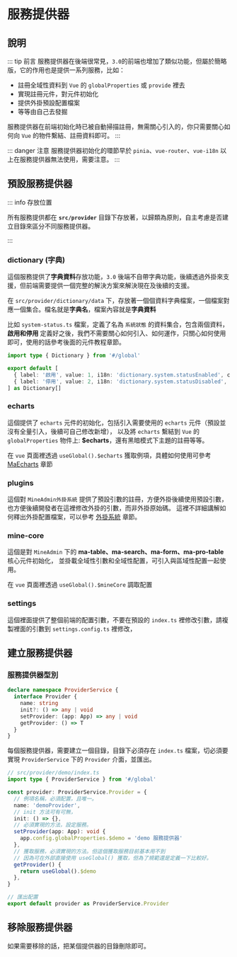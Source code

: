 # 服務提供器


## 說明
::: tip 前言
服務提供器在後端很常見，`3.0`的前端也增加了類似功能，但屬於簡略版，它的作用也是提供一系列服務，比如：
- 註冊全域性資料到 `Vue` 的 `globalProperties` 或 `provide` 裡去
- 實現註冊元件，對元件初始化
- 提供外掛預設配置檔案
- 等等由自己去發掘

服務提供器在前端初始化時已被自動掃描註冊，無需關心引入的，你只需要關心如何向 `Vue` 的物件繫結、註冊資料即可。
:::

::: danger 注意
服務提供器初始化的環節早於 `pinia`、`vue-router`、`vue-i18n` 以上在服務提供器無法使用，需要注意。
:::

## 預設服務提供器

::: info 存放位置

所有服務提供都在 **`src/provider`** 目錄下存放著，以歸類為原則，自主考慮是否建立目錄來區分不同服務提供器。

:::

### dictionary (字典)
這個服務提供了**字典資料**存放功能，`3.0` 後端不自帶字典功能，後續透過外掛來支援，但前端需要提供一個完整的解決方案來解決現在及後續的支援。

在 `src/provider/dictionary/data` 下，存放著一個個資料字典檔案，一個檔案對應一個集合。檔名就是**字典名**，檔案內容就是**字典資料**

比如 `system-status.ts` 檔案，定義了名為 `系統狀態` 的資料集合，包含兩個資料，**啟用和停用**
定義好之後，我們不需要關心如何引入、如何運作，只關心如何使用即可，使用的話參考後面的元件教程章節。

```ts
import type { Dictionary } from '#/global'

export default [
  { label: '啟用', value: 1, i18n: 'dictionary.system.statusEnabled', color: 'primary' },
  { label: '停用', value: 2, i18n: 'dictionary.system.statusDisabled', color: 'danger' },
] as Dictionary[]
```

### echarts
這個提供了 `echarts` 元件的初始化，包括引入需要使用的 `echarts` 元件（預設並沒有全量引入，後續可自己修改新增），
以及將 `echarts` 繫結到 `Vue` 的 `globalProperties` 物件上: **$echarts**，還有黑暗模式下主題的註冊等等。

在 `vue` 頁面裡透過 `useGlobal().$echarts` 獲取例項，具體如何使用可參考 [MaEcharts](/zh-tw/front/component/ma-echarts) 章節 


### plugins
這個對 `MineAdmin外掛系統` 提供了預設引數的註冊，方便外掛後續使用預設引數，也方便後續開發者在這裡修改外掛的引數，而非外掛原始碼。
這裡不詳細講解如何釋出外掛配置檔案，可以參考 [外掛系統](/zh-tw/front/high/plugins) 章節。

### mine-core
這個是對 `MineAdmin` 下的 **ma-table、ma-search、ma-form、ma-pro-table** 核心元件初始化，
並掛載全域性引數和全域性配置，可引入與區域性配置一起使用。

在 `vue` 頁面裡透過 `useGlobal().$mineCore` 調取配置

### settings
這個裡面提供了整個前端的配置引數，不要在預設的 `index.ts` 裡修改引數，請複製裡面的引數到 `settings.config.ts` 裡修改，

## 建立服務提供器

### 服務提供器型別
```ts
declare namespace ProviderService {
  interface Provider {
    name: string
    init?: () => any | void
    setProvider: (app: App) => any | void
    getProvider: () => T
  }
}
```
每個服務提供器，需要建立一個目錄，目錄下必須存在 `index.ts` 檔案，切必須要實現 `ProviderService` 下的 `Provider` 介面，並匯出。

```ts
// src/provider/demo/index.ts
import type { ProviderService } from '#/global'

const provider: ProviderService.Provider = {
  // 例項名稱，必須配置，且唯一。
  name: 'demoProvider',
  // init 方法可有可無，
  init: () => {},
  // 必須實現的方法，設定服務。
  setProvider(app: App): void {
    app.config.globalProperties.$demo = 'demo 服務提供器'
  },
  // 獲取服務，必須實現的方法。但這個獲取服務目前基本用不到
  // 因為可在外部直接使用 useGlobal() 獲取，但為了規範還是定義一下比較好。
  getProvider() {
    return useGlobal().$demo
  },
}

// 匯出配置
export default provider as ProviderService.Provider
```

## 移除服務提供器

如果需要移除的話，把某個提供器的目錄刪除即可。